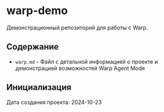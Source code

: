 # warp-demo

Демонстрационный репозиторий для работы с Warp.

## Содержание

- `warp.md` - Файл с детальной информацией о проекте и демонстрацией возможностей Warp Agent Mode

## Инициализация

Дата создания проекта: 2024-10-23
